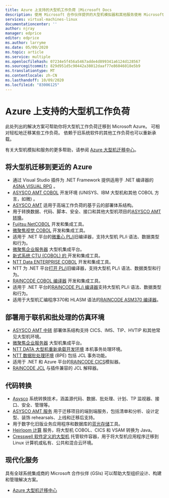 ```yaml
---
title: Azure 上支持的大型机工作负荷 |Microsoft Docs
description: 使用 Microsoft 合作伙伴提供的大型机模拟器和其他服务使用 Microsoft Azure rehost 您的大型机工作负荷，例如基于 IBM Z 的系统。
services: virtual-machines-linux
documentationcenter: ''
author: njray
manager: edprice
editor: edprice
ms.author: larryme
ms.date: 05/09/2020
ms.topic: article
ms.service: multiple
ms.openlocfilehash: 07234e5f456a5467adde4d899341a6124d128567
ms.sourcegitcommit: 829d951d5c90442a38012daaf77e86046018e5b9
ms.translationtype: MT
ms.contentlocale: zh-CN
ms.lasthandoff: 10/09/2020
ms.locfileid: "83006125"
---
```

# <a name="mainframe-workloads-supported-on-azure"></a>Azure 上支持的大型机工作负荷

此处列出的解决方案可帮助你将大型机工作负荷迁移到 Microsoft Azure。 可相对轻松地迁移某些工作负荷。 依赖于旧系统软件的其他工作负荷也可以重新承载。 

有关大型机模拟和服务的更多帮助，请参阅 [Azure 大型机迁移中心](https://azure.microsoft.com/migration/mainframe/)。

## <a name="migrate-mainframe-closer-to-azure"></a>将大型机迁移到更近的 Azure

- 通过 Visual Studio 插件为 .NET Framework 提供适用于 .NET 编译器的[ASNA VISUAL RPG](https://asna.com/us/products/visual-rpg) 。
- [ASYSCO AMT COBOL](https://www.asysco.com/cobol/) 开发环境 (UNISYS、IBM 大型机和其他 COBOL 方言，如微) 。
- [ASYSCO AMT](https://www.asysco.com/amt-go/) 适用于高端工作负荷的基于云的部署体系结构。
- 用于转换数据、代码、脚本、安全、接口和其他大型机项目的[ASYSCO AMT 转换](https://www.asysco.com/amt-transform/)。
- [Fujitsu NetCOBOL](https://www.fujitsu.com/global/products/software/developer-tool/netcobol/) 开发和集成工具。
- [微聚焦视觉 COBOL](https://www.microfocus.com/products/visual-cobol/) 开发和集成工具。
- 适用于 .NET 平台的[微重心 PL/i](https://www.microfocus.com/campaign/download/pli-modernization/)旧编译器，支持大型机 PL/i 语法、数据类型和行为。
- [微聚焦企业服务器](https://www.microfocus.com/products/enterprise-suite/enterprise-server/) 大型机集成平台。
- [新式系统 CTU (COBOL) 的 ](https://modernsystems.com/automatic-cobol-to-java-conversion/) 开发和集成工具。
- [NTT Data ENTERPRISE COBOL](https://us.nttdata.com/en/digital/application-development-and-modernization) 开发和集成工具。
- NTT 为 .NET 平台[打开 PL/i](https://us.nttdata.com/en/digital/application-development-and-modernization)旧编译器，支持大型机 PL/i 语法、数据类型和行为。
- [RAINCODE COBOL 编译器](https://www.raincode.com/products/cobol/) 开发和集成工具。
- 适用于 .NET 平台的[RAINCODE PL/i 编译器](https://www.raincode.com/products/pli/)支持大型机 PL/i 语法、数据类型和行为。
- 适用于大型机汇编程序370和 HLASM 语法的[RAINCODE ASM370 编译器](https://www.raincode.com/technical-landscape/asm370/)。

## <a name="deploy-an-emulation-environment-for-online-and-batch-processing"></a>部署用于联机和批处理的仿真环境

- [ASYSCO AMT 中转](https://www.asysco.com/amt-go/) 部署体系结构支持 CICS、IMS、TIP、HVTIP 和其他常见大型机环境。
- [微聚焦企业服务器](https://www.microfocus.com/products/enterprise-suite/enterprise-server/) 大型机集成平台。
- [NTT DATA 大型机重新承载开发环境](https://us.nttdata.com/en/-/media/assets/white-paper/apps-mainframe-re-hosting-development-environment-whitepaper.pdf) 本机事务处理环境。
- [NTT 数据批处理环境](https://us.nttdata.com/en/-/media/assets/white-paper/apps-mainframe-re-hosting-development-environment-whitepaper.pdf) (BPE) 包括 JCL 事务功能。
- 适用于 .NET 和 Azure 平台的[RAINCODE CICS](https://www.raincode.com/technical-landscape/cics/)模拟器。
- [RAINCODE JCL](https://www.raincode.com/products/jcl/) 与插件兼容的 JCL 解释器。

## <a name="code-conversion"></a>代码转换

- [Asysco](https://www.asysco.com/azure-cloud/) 系统转换技术，涵盖源代码、数据、批处理、计划、TP 监视器、接口、安全、管理等。
- [ASYSCO AMT 服务](https://www.asysco.com/migration-services/) 用于迁移项目的端到端服务，包括清单和分析、设计定型、装饰 rehearsals、上线和迁移后支持。
- 用于数字化旧版业务应用程序和数据库的[蓝光存储](https://www.bluage.com/)工具。
- [Heirloom 计算](https://www.heirloomcomputing.com/tag/convert-cobol-to-java/) 服务，将大型机 COBOL、CICS 和 VSAM 转换为 Java。
- [Cresswell 软件定义的大型机](https://www.lzlabs.com/) 托管软件容器，用于将大型机应用程序迁移到 Linux 计算机或私有、公共和混合云环境。

## <a name="modernization-services"></a>现代化服务

具有全球系统集成商的 Microsoft 合作伙伴 (GSIs) 可以帮助大型组织设计、构建和管理解决方案。 

- [Azure 大型机迁移中心](https://azure.microsoft.com/migration/mainframe/)
